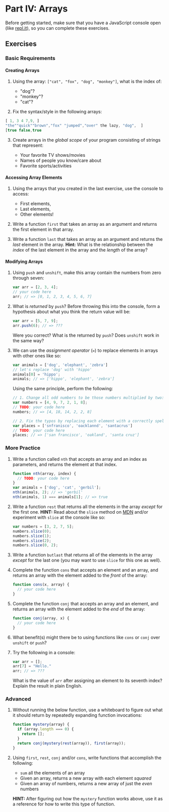 # Part IV: Arrays

Before getting started, make sure that you have a JavaScript console open (like <a href="http://www.repl.it/languages/javascript" target="_blank">repl.it</a>), so you can complete these exercises.

## Exercises

### Basic Requirements

#### Creating Arrays

1. Using the array: `["cat", "fox", "dog", "monkey"]`, what is the index of:

   + "dog"?
   + "monkey"?
   + "cat"?

2. Fix the syntax/style in the following arrays:

  ```js
  [ 1, 3 4 7,9, ]
  "the""quick""brown","fox" "jumped","over" the lazy, "dog",  ]
  [true false,true
  ```

3. Create arrays in the *global scope* of your program consisting of strings that represent:

   + Your favorite TV shows/movies
   + Names of people you know/care about
   + Favorite sports/activities

#### Accessing Array Elements

1. Using the arrays that you created in the last exercise, use the console to access:

    + First elements,
    + Last elements,
    + Other elements!

2. Write a function `first` that takes an array as an argument and returns the
   first element in that array.

3. Write a function `last` that takes an array as an argument and returns the
   *last* element in the array. **Hint:** What is the relationship between the
   *index* of the last element in the array and the *length* of the array?

#### Modifying Arrays

1. Using `push` and `unshift`, make this array contain the
   numbers from zero through seven:

   ```js
   var arr = [2, 3, 4];
   // your code here
   arr; // => [0, 1, 2, 3, 4, 5, 6, 7]
   ```

2. What is *returned* by `push`? Before throwing this into the console, form a
   hypothesis about what you think the return value will be:

   ```js
   var arr = [5, 7, 9];
   arr.push(6); // => ???
   ```

   Were you correct? What is the returned by `push`? Does `unshift` work in the
   same way?

3. We can use the *assignment operator* (`=`) to replace elements in arrays with
   other ones like so:

   ```js
   var animals = ['dog', 'elephant', 'zebra']
   // let's replace 'dog' with 'hippo'
   animals[0] = 'hippo';
   animals; // => ['hippo', 'elephant', 'zebra']
   ```

   Using the same principle, perform the following:

   ```js
   // 1. Change all odd numbers to be those numbers multiplied by two:
   var numbers = [4, 9, 7, 2, 1, 8];
   // TODO: your code here
   numbers; // => [4, 18, 14, 2, 2, 8]

   // 2. Fix the typos by replacing each element with a correctly spelled version
   var places = ['snfranisco', 'oacklannd', 'santacrus']
   // TODO: your code here
   places; // => ['san francisco', 'oakland', 'santa cruz']
   ```

### More Practice

1. Write a function called `nth` that accepts an array and an index as
   parameters, and returns the element at that index.

   ```js
   function nth(array, index) {
     // TODO: your code here
   }
   var animals = ['dog', 'cat', 'gerbil'];
   nth(animals, 2); // => 'gerbil'
   nth(animals, 1) === animals[1]; // => true
   ```

2. Write a function `rest` that returns all the elements in the array *except*
   for the first one. **HINT:** Read about the `slice` method on
   [MDN](https://developer.mozilla.org/en-US/docs/Web/JavaScript/Reference/Global_Objects/Array/slice)
   and/or experiment with `slice` at the console like so:

   ```js
   var numbers = [3, 2, 7, 5];
   numbers.slice(0);
   numbers.slice(1);
   numbers.slice(2);
   numbers.slice(0, 2);
   ```

3. Write a function `butlast` that returns all of the elements in the array
   *except* for the last one (you may want to use `slice` for this one as well).

4. Complete the function `cons` that accepts an element and an array, and
   returns an array with the element added to the *front* of the array:

   ```js
   function cons(x, array) {
     // your code here
   }
   ```

5. Complete the function `conj` that accepts an array and an element, and
   returns an array with the element added to the *end* of the array:

   ```js
   function conj(array, x) {
     // your code here
   }
   ```

6. What benefit(s) might there be to using functions like `cons` or `conj` over
   `unshift` or `push`?

7. Try the following in a console:

   ```js
   var arr = [];
   arr[7] = "Hello."
   arr; // => ???
   ```

   What is the value of `arr` after assigning an element to its seventh index?
   Explain the result in plain English.

### Advanced

1. Without running the below function, use a whiteboard to figure out what it
   should return by repeatedly expanding function invocations:

   ```js
   function mystery(array) {
     if (array.length === 0) {
       return [];
     }
     return conj(mystery(rest(array)), first(array));
   }
   ```

2. Using `first`, `rest`, `conj` and/or `cons`, write functions that accomplish
   the following:

   + `sum` all the elements of an array
   + Given an array, returns a new array with each element *squared*
   + Given an array of numbers, returns a new array of just the *even* numbers

   **HINT:** After figuring out how the `mystery` function works above, use it
   as a reference for how to write this type of function.